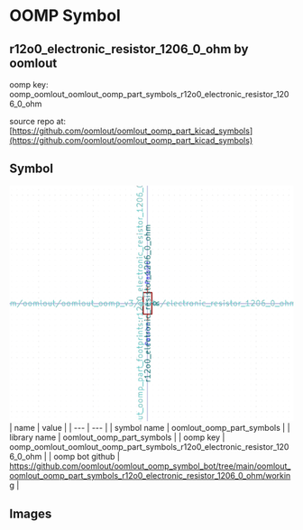 # OOMP Symbol  
## r12o0_electronic_resistor_1206_0_ohm  by oomlout  
  
oomp key: oomp_oomlout_oomlout_oomp_part_symbols_r12o0_electronic_resistor_1206_0_ohm  
  
source repo at: [https://github.com/oomlout/oomlout_oomp_part_kicad_symbols](https://github.com/oomlout/oomlout_oomp_part_kicad_symbols)  
## Symbol  
  
[![working.png](working_600.png)](working.png)  
| name | value | 
| --- | --- | 
| symbol name | oomlout_oomp_part_symbols | 
| library name | oomlout_oomp_part_symbols | 
| oomp key | oomp_oomlout_oomlout_oomp_part_symbols_r12o0_electronic_resistor_1206_0_ohm | 
| oomp bot github | https://github.com/oomlout/oomlout_oomp_symbol_bot/tree/main/oomlout_oomlout_oomp_part_symbols_r12o0_electronic_resistor_1206_0_ohm/working | 
## Images  
